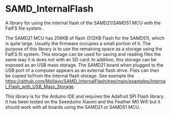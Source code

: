# SAMD_InternalFlash
A library for using the internal flash of the SAMD21/SAMD51 MCU with the FatFS file system.

The SAMD21 MCU has 256KB of flash (512KB Flash for the SAMD51), which is quite large. Usually the firmware occupies a small portion of it. The purpose of this library is to use the remaining space as a storage using the FatFS fil system. This storage can be used for saving and reading files the same way it is does not with an SD card. In addition, this storage can be exposed as an USB mass storage. The SAMD21 board when plugged to the USB port of a computer appears as an external flash drive. Files can then be copied to/from the internal flash storage. See exemple the https://github.com/Mollayo/SAMD_InternalFlash/tree/main/examples/Internal_Flash_with_USB_Mass_Storage.

This library is for the Arduino IDE and requires the Adafruit SPI Flash library. It has been tested on the Seeeduino Xiaomi and the Feather M0 Wifi but it should work with all boards using the SAMD21 or SAMD51 MCU. 


